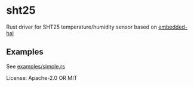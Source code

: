 # sht25

Rust driver for SHT25 temperature/humidity sensor based on [embedded-hal](https://crates.io/crates/embedded-hal)

## Examples

See [examples/simple.rs](examples/simple.rs)

License: Apache-2.0 OR MIT
